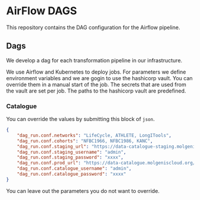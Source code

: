 # AirFlow DAGS
This repository contains the DAG configuration for the Airflow pipeline. 

## Dags
We develop a dag for each transformation pipeline in our infrastructure.

We use Airflow and Kubernetes to deploy jobs. For parameters we define environment variables and we are gogin to use the hashicorp vault. You can override them in a manual start of the job. The secrets that are used from the vault are set per job. The paths to the hashicorp vault are predefined.

### Catalogue
You can override the values by submitting this block of `json`.

```json
{
    "dag_run.conf.networks": "LifeCycle, ATHLETE, LongITools",
    "dag_run.conf.cohorts": "NFBC1966, NFBC1986, KANC",
    "dag_run.conf.staging_url": "https://data-catalogue-staging.molgeniscloud.org/",
    "dag_run.conf.staging_username": "admin",
    "dag_run.conf.staging_password": "xxxx",
    "dag_run.conf.prod_url": "https://data-catalogue.molgeniscloud.org/",
    "dag_run.conf.catalogue_username": "admin",
    "dag_run.conf.catalogue_password": "xxxx"
}
```

You can leave out the parameters you do not want to override.